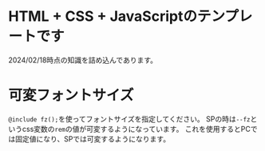 # HTML + CSS + JavaScriptのテンプレートです
2024/02/18時点の知識を詰め込んであります。

# 可変フォントサイズ
`@include fz();`を使ってフォントサイズを指定してください。
SPの時は`--fz`というcss変数の`rem`の値が可変するようになっています。
これを使用するとPCでは固定値になり、SPでは可変するようになります。
